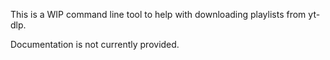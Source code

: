 This is a WIP command line tool to help with downloading playlists from yt-dlp.

Documentation is not currently provided.
